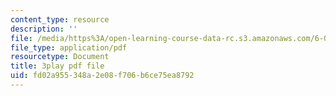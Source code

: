 ```yaml
---
content_type: resource
description: ''
file: /media/https%3A/open-learning-course-data-rc.s3.amazonaws.com/6-0002-introduction-to-computational-thinking-and-data-science-fall-2016/fd02a955348a2e08f706b6ce75ea8792_vIFKGFl1Cn8.pdf
file_type: application/pdf
resourcetype: Document
title: 3play pdf file
uid: fd02a955-348a-2e08-f706-b6ce75ea8792
---
```


